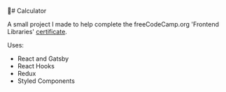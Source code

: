 🧮# Calculator

A small project I made to help complete
the freeCodeCamp.org 'Frontend
Libraries'
[certificate](https://www.freecodecamp.org/certification/danielvanc/front-end-libraries).

Uses:

- React and Gatsby
- React Hooks
- Redux
- Styled Components
